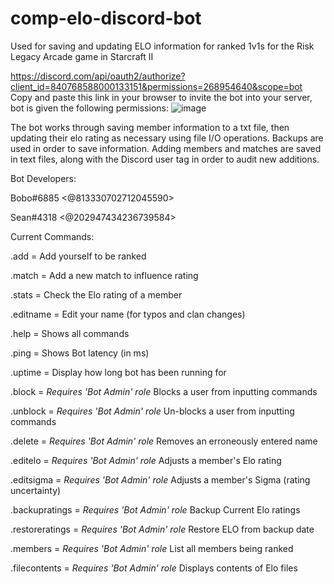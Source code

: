 # comp-elo-discord-bot
Used for saving and updating ELO information for ranked 1v1s for the Risk Legacy Arcade game in Starcraft II

https://discord.com/api/oauth2/authorize?client_id=840768588000133151&permissions=268954640&scope=bot
Copy and paste this link in your browser to invite the bot into your server, bot is given the following permissions:
![image](https://user-images.githubusercontent.com/58061340/120872200-978d8300-c563-11eb-966f-229ca1cc9038.png)

The bot works through saving member information to a txt file, then updating their elo rating as necessary using file I/O operations.
Backups are used in order to save information.
Adding members and matches are saved in text files, along with the Discord user tag in order to audit new additions.

Bot Developers:

Bobo#6885 <@813330702712045590>

Sean#4318 <@202947434236739584>

Current Commands:

.add = Add yourself to be ranked

.match = Add a new match to influence rating

.stats = Check the Elo rating of a member

.editname = Edit your name (for typos and clan changes)

.help = Shows all commands

.ping = Shows Bot latency (in ms)

.uptime = Display how long bot has been running for

.block = *Requires \'Bot Admin\' role* Blocks a user from inputting commands

.unblock = *Requires \'Bot Admin\' role* Un-blocks a user from inputting commands

.delete = *Requires \'Bot Admin\' role* Removes an erroneously entered name

.editelo = *Requires \'Bot Admin\' role* Adjusts a member's Elo rating

.editsigma = *Requires \'Bot Admin\' role* Adjusts a member's Sigma (rating uncertainty)

.backupratings = *Requires \'Bot Admin\' role* Backup Current Elo ratings

.restoreratings = *Requires \'Bot Admin\' role* Restore ELO from backup date

.members = *Requires \'Bot Admin\' role* List all members being ranked

.filecontents = *Requires \'Bot Admin\' role* Displays contents of Elo files
